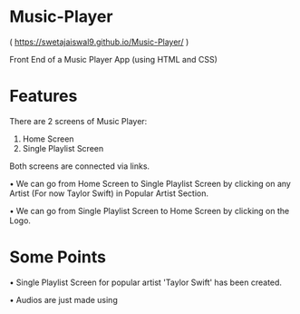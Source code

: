 # Music-Player

( https://swetajaiswal9.github.io/Music-Player/ )

Front End of a Music Player App (using HTML and CSS)

# Features

There are 2 screens of Music Player:
1) Home Screen
2) Single Playlist Screen 

Both screens are connected via links.

•	We can go from Home Screen to Single Playlist Screen by clicking on any Artist (For now Taylor Swift) in Popular Artist Section.

•	We can go from Single Playlist Screen to Home Screen by clicking on the Logo.

# Some Points

•	Single Playlist Screen for popular artist 'Taylor Swift' has been created.

•	Audios are just made using <audio> tags. Proper functionality of audio will require use of JavaScript and Backend.





